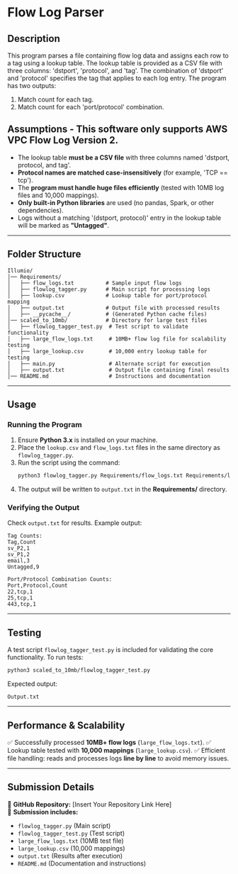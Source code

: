 # **Flow Log Parser**

## **Description**
This program parses a file containing flow log data and assigns each row to a tag using a lookup table. The lookup table is provided as a CSV file with three columns: 'dstport', 'protocol', and 'tag'. The combination of 'dstport' and 'protocol' specifies the tag that applies to each log entry. The program has two outputs:

1. Match count for each tag.
2. Match count for each 'port/protocol' combination.

## **Assumptions** - This software only supports AWS VPC Flow Log Version 2.
- The lookup table **must be a CSV file** with three columns named 'dstport, protocol, and tag'.
- **Protocol names are matched case-insensitively** (for example, 'TCP == tcp').
- The **program must handle huge files efficiently** (tested with 10MB log files and 10,000 mappings).
- **Only built-in Python libraries** are used (no pandas, Spark, or other dependencies).
- Logs without a matching '(dstport, protocol)' entry in the lookup table will be marked as **"Untagged"**.

---

## **Folder Structure**

```
Illumio/
│── Requirements/
│   ├── flow_logs.txt          # Sample input flow logs
│   ├── flowlog_tagger.py      # Main script for processing logs
│   ├── lookup.csv             # Lookup table for port/protocol mapping
│   ├── output.txt             # Output file with processed results
│   ├── __pycache__/           # (Generated Python cache files)
│── scaled_to_10mb/            # Directory for large test files
│   ├── flowlog_tagger_test.py  # Test script to validate functionality
│   ├── large_flow_logs.txt     # 10MB+ flow log file for scalability testing
│   ├── large_lookup.csv        # 10,000 entry lookup table for testing
│   ├── main.py                 # Alternate script for execution
│   ├── output.txt              # Output file containing final results
│── README.md                   # Instructions and documentation
```

---

## **Usage**

### **Running the Program**
1. Ensure **Python 3.x** is installed on your machine.
2. Place the `lookup.csv` and `flow_logs.txt` files in the same directory as `flowlog_tagger.py`.
3. Run the script using the command:
   ```bash
   python3 flowlog_tagger.py Requirements/flow_logs.txt Requirements/lookup.csv Requirements/output.txt
   ```
4. The output will be written to `output.txt` in the **Requirements/** directory.

### **Verifying the Output**
Check `output.txt` for results. Example output:

```
Tag Counts:
Tag,Count
sv_P2,1
sv_P1,2
email,3
Untagged,9

Port/Protocol Combination Counts:
Port,Protocol,Count
22,tcp,1
25,tcp,1
443,tcp,1
```

---

## **Testing**
A test script `flowlog_tagger_test.py` is included for validating the core functionality.
To run tests:

```bash
python3 scaled_to_10mb/flowlog_tagger_test.py
```

Expected output:

```
Output.txt
```

---

## **Performance & Scalability**
✅ Successfully processed **10MB+ flow logs** (`large_flow_logs.txt`).
✅ Lookup table tested with **10,000 mappings** (`large_lookup.csv`).
✅ Efficient file handling: reads and processes logs **line by line** to avoid memory issues.

---

## **Submission Details**

🔹 **GitHub Repository:** [Insert Your Repository Link Here]\
🔹 **Submission includes:**

- `flowlog_tagger.py` (Main script)
- `flowlog_tagger_test.py` (Test script)
- `large_flow_logs.txt` (10MB test file)
- `large_lookup.csv` (10,000 mappings)
- `output.txt` (Results after execution)
- `README.md` (Documentation and instructions)




